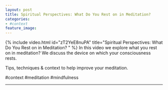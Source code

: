 ```yaml
---
layout: post
title: Spiritual Perspectives: What Do You Rest on in Meditation?
categories:
- #context
feature_image: 
---
```


{% include video.html id="zT2YeE8nuPA" title="Spiritual Perspectives: What Do You Rest on in Meditation? " %}
In this video we explore what you rest on in meditation? We discuss the device on which your consciousness rests.

Tips, techniques & context to help improve your meditation. 

#context #meditation #mindfulness 

---
